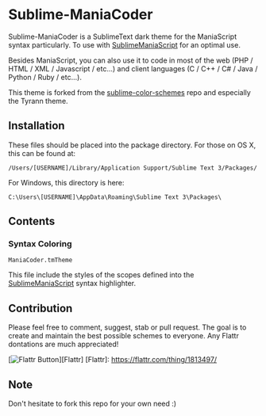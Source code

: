 Sublime-ManiaCoder
==================

Sublime-ManiaCoder is a SublimeText dark theme for the ManiaScript syntax particularly. To use with [SublimeManiaScript](https://github.com/Anthodev/SublimeManiaScript) for an optimal use.

Besides ManiaScript, you can also use it to code in most of the web (PHP / HTML / XML / Javascript / etc...) and client languages (C / C++ / C# / Java / Python / Ruby / etc...).

This theme is forked from the [sublime-color-schemes](https://github.com/carlcalderon/sublime-color-schemes) repo and especially the Tyrann theme.


Installation
------------

These files should be placed into the package directory. For those on OS X, this can be found at:

`/Users/[USERNAME]/Library/Application Support/Sublime Text 3/Packages/`

For Windows, this directory is here:

`C:\Users\[USERNAME]\AppData\Roaming\Sublime Text 3\Packages\`


Contents
--------

### Syntax Coloring

`ManiaCoder.tmTheme`

This file include the styles of the scopes defined into the [SublimeManiaScript](https://github.com/Anthodev/SublimeManiaScript) syntax highlighter.


Contribution
------------

Please feel free to comment, suggest, stab or pull request. The goal is to create and maintain the best possible schemes to everyone. Any Flattr dontations are much appreciated!

[![Flattr Button](http://api.flattr.com/button/flattr-badge-large.png)][Flattr]
[Flattr]: https://flattr.com/thing/1813497/


Note
----

Don't hesitate to fork this repo for your own need :)
